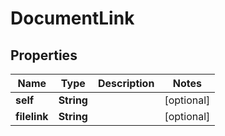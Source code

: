
# DocumentLink

## Properties
Name | Type | Description | Notes
------------ | ------------- | ------------- | -------------
**self** | **String** |  |  [optional]
**filelink** | **String** |  |  [optional]



